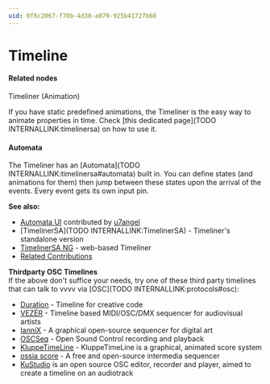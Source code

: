 ```yaml
---
uid: 0f6c2067-f70b-4d38-a079-925b41727b60
---
```


# Timeline


#### Related nodes
<span class="node">Timeliner (Animation)</span>  



If you have static predefined animations, the Timeliner is the easy way to animate properties in time. Check [this dedicated page](TODO INTERNALLINK:timelinersa) on how to use it.  

#### Automata
The Timeliner has an [Automata](TODO INTERNALLINK:timelinersa#automata) built in. You can define states (and animations for them) then jump between these states upon the arrival of the events. Every event gets its own input pin.  

**See also:**  

* <a href="https://vvvv.org/contribution/automata-ui" class="extURL contribution" target="_blank"> Automata UI</a> contributed by <span class="user"><a href="https://vvvv.org/users/u7angel" class="extURL" target="_blank">u7angel</a></span>  
* [TimelinerSA](TODO INTERNALLINK:TimelinerSA) - Timeliner's standalone version  
* <a href="https://vvvv.org/blog/timelinersa-next-generation-alpha-grade-release" class="extURL blog" target="_blank">TimelinerSA NG</a> - web-based Timeliner  
* <a href="https://vvvv.org/contributions/1353+1351+2439+1352+7934+2438+1354+1355/3217+4122+2768+9309" class="extURL" target="_blank">Related Contributions</a>  

**Thirdparty OSC Timelines**  
If the above don't suffice your needs, try one of these third party timelines that can talk to vvvv via [OSC](TODO INTERNALLINK:protocols#osc):  
* <a href="https://github.com/YCAMInterlab/Duration" class="extURL" target="_blank">Duration</a> - Timeline for creative code  
* <a href="https://imimot.com/vezer" class="extURL" target="_blank">VEZÉR</a> - Timeline based MIDI/OSC/DMX sequencer for audiovisual artists  
* <a href="https://www.iannix.org/en/" class="extURL" target="_blank">IanniX</a> - A graphical open-source sequencer for digital art  
* <a href="http://oscseq.com" class="extURL" target="_blank">OSCSeq</a> - Open Sound Control recording and playback  
* <a href="http://ktl.klingt.org/" class="extURL" target="_blank">KluppeTimeLine</a> - KluppeTimeLine is a graphical, animated score system  
* <a href="https://ossia.io/" class="extURL" target="_blank">ossia score</a> - A free and open-source intermedia sequencer  
* <a href="https://github.com/kuflex/KuStudio" class="extURL" target="_blank">KuStudio</a> is an open source OSC editor, recorder and player, aimed to create a timeline on an audiotrack  



